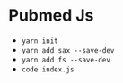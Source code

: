 # Pubmed Js

* `yarn init`
* `yarn add sax --save-dev`
* `yarn add fs --save-dev`
* `code index.js`
